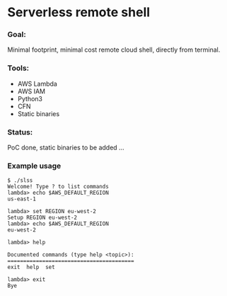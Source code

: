 # Serverless remote shell #

### Goal:
Minimal footprint, minimal cost remote cloud shell, directly from terminal.

### Tools: ###

 - AWS Lambda
 - AWS IAM
 - Python3
 - CFN
 - Static binaries
 
### Status: ###

PoC done, static binaries to be added ...

### Example usage ###

```
$ ./slss 
Welcome! Type ? to list commands
lambda> echo $AWS_DEFAULT_REGION
us-east-1

lambda> set REGION eu-west-2
Setup REGION eu-west-2
lambda> echo $AWS_DEFAULT_REGION
eu-west-2

lambda> help

Documented commands (type help <topic>):
========================================
exit  help  set

lambda> exit
Bye
```

